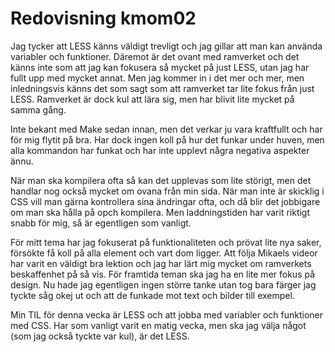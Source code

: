 ---
---
Redovisning kmom02
=========================

Jag tycker att LESS känns väldigt trevligt och jag gillar att man kan använda variabler och funktioner. Däremot är det ovant med ramverket och det känns inte som att jag kan fokusera så mycket på just LESS, utan jag har fullt upp med mycket annat. Men jag kommer in i det mer och mer, men inledningsvis känns det som sagt som att ramverket tar lite fokus från just LESS. Ramverket är dock kul att lära sig, men har blivit lite mycket på samma gång.

Inte bekant med Make sedan innan, men det verkar ju vara kraftfullt och har för mig flytit på bra. Har dock ingen koll på hur det funkar under huven, men alla kommandon har funkat och har inte upplevt några negativa aspekter ännu.

När man ska kompilera ofta så kan det upplevas som lite störigt, men det handlar nog också mycket om ovana från min sida. När man inte är skicklig i CSS vill man gärna kontrollera sina ändringar ofta, och då blir det jobbigare om man ska hålla på opch kompilera. Men laddningstiden har varit riktigt snabb för mig, så är egentligen som vanligt.

För mitt tema har jag fokuserat på funktionaliteten och prövat lite nya saker, försökte få koll på alla element och vart dom ligger. Att följa Mikaels videor har varit en väldigt bra lektion och jag har lärt mig mycket om ramverkets beskaffenhet på så vis. För framtida teman ska jag ha en lite mer fokus på design. Nu hade jag egentligen ingen större tanke utan tog bara färger jag tyckte såg okej ut och att de funkade mot text och bilder till exempel.

Min TIL för denna vecka är LESS och att jobba med variabler och funktioner med CSS. Har som vanligt varit en matig vecka, men ska jag välja något (som jag också tyckte var kul), är det LESS.
